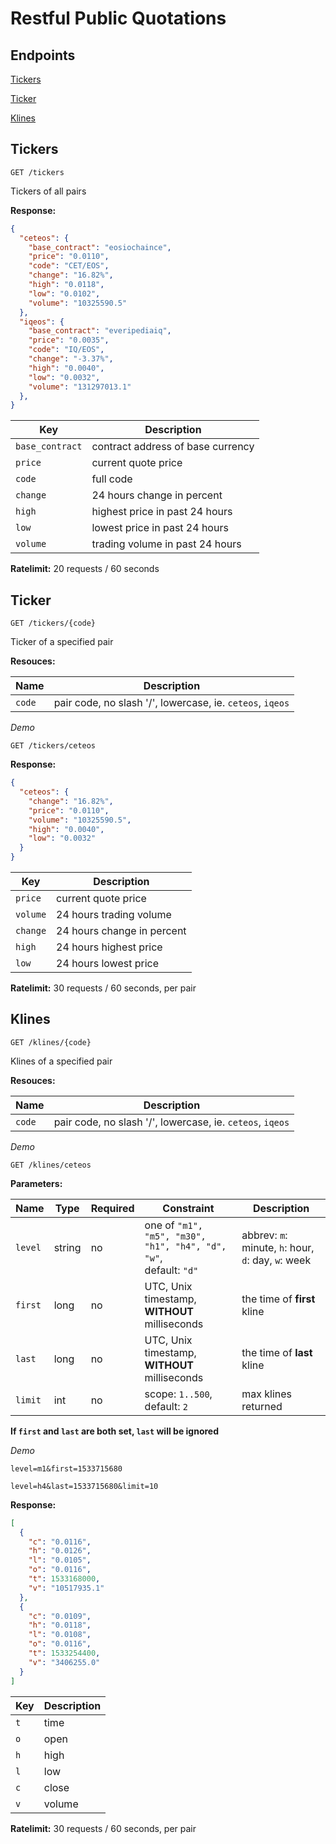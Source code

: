 # Restful Public Quotations

## Endpoints

[Tickers](#tickers)

[Ticker](#ticker)

[Klines](#klines)

## Tickers

```
GET /tickers
```
Tickers of all pairs

**Response:**
```json
{
  "ceteos": {
    "base_contract": "eosiochaince",
    "price": "0.0110",
    "code": "CET/EOS",
    "change": "16.82%",
    "high": "0.0118",
    "low": "0.0102",
    "volume": "10325590.5"
  },
  "iqeos": {
    "base_contract": "everipediaiq",
    "price": "0.0035",
    "code": "IQ/EOS",
    "change": "-3.37%",
    "high": "0.0040",
    "low": "0.0032",
    "volume": "131297013.1"
  },
}
```

Key | Description
------------ | ------------
`base_contract` | contract address of base currency
`price` | current quote price
`code` | full code
`change` | 24 hours change in percent
`high` | highest price in past 24 hours
`low` | lowest price in past 24 hours
`volume` | trading volume in past 24 hours

**Ratelimit:**
20 requests / 60 seconds

## Ticker
```
GET /tickers/{code}
```
Ticker of a specified pair

**Resouces:**

Name | Description
------------ | ------------
`code` | pair code, no slash '/', lowercase, ie. `ceteos`, `iqeos`

*Demo*

```
GET /tickers/ceteos
```

**Response:**
```json
{
  "ceteos": {
    "change": "16.82%",
    "price": "0.0110",
    "volume": "10325590.5",
    "high": "0.0040",
    "low": "0.0032"
  }
}
```

Key | Description
------------ | ------------
`price` | current quote price
`volume` | 24 hours trading volume
`change` | 24 hours change in percent
`high` | 24 hours highest price
`low` | 24 hours lowest price

**Ratelimit:**
30 requests / 60 seconds, per pair

## Klines

```
GET /klines/{code}
```
Klines of a specified pair

**Resouces:**

Name | Description
------------ | ------------
`code` | pair code, no slash '/', lowercase, ie. `ceteos`, `iqeos`

*Demo*

```
GET /klines/ceteos
```

**Parameters:**

Name | Type | Required | Constraint | Description
------------ | ------------ | ------------ | ------------ | ------------
`level` | string | no | one of `"m1", "m5", "m30", "h1", "h4", "d", "w"`, <br /> default: `"d"` | abbrev: `m`: minute, `h`: hour, `d`: day, `w`: week
`first` | long | no | UTC, Unix timestamp, **WITHOUT** milliseconds | the time of **first** kline
`last` | long | no | UTC, Unix timestamp, **WITHOUT** milliseconds | the time of **last** kline
`limit` | int | no | scope: `1..500`, default: `2` | max klines returned

**If `first` and `last` are both set, `last` will be ignored**

*Demo*

```
level=m1&first=1533715680
```
```
level=h4&last=1533715680&limit=10
```

**Response:**
```json
[
  {
    "c": "0.0116",
    "h": "0.0126",
    "l": "0.0105",
    "o": "0.0116",
    "t": 1533168000,
    "v": "10517935.1"
  },
  {
    "c": "0.0109",
    "h": "0.0118",
    "l": "0.0108",
    "o": "0.0116",
    "t": 1533254400,
    "v": "3406255.0"
  }
]
```

Key | Description
------------ | ------------
`t` | time
`o` | open
`h` | high
`l` | low
`c` | close
`v` | volume

**Ratelimit:**
30 requests / 60 seconds, per pair
